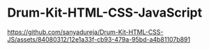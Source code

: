 # Drum-Kit-HTML-CSS-JavaScript

https://github.com/sanyadureja/Drum-Kit-HTML-CSS-JS/assets/84080312/12e1a33f-cb93-479a-95bd-a4b81107b891

